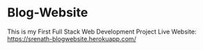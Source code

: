 # Blog-Website
This is my First Full Stack Web Development Project 
Live Website: https://srenath-blogwebsite.herokuapp.com/
